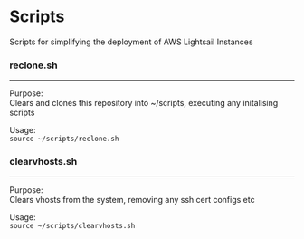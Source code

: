 # Scripts
Scripts for simplifying the deployment of AWS Lightsail Instances


### reclone.sh
---
Purpose: \
Clears and clones this repository into ~/scripts, executing any initalising scripts

Usage: \
`source ~/scripts/reclone.sh`

### clearvhosts.sh
---
Purpose: \
Clears vhosts from the system, removing any ssh cert configs etc

Usage: \
`source ~/scripts/clearvhosts.sh`

